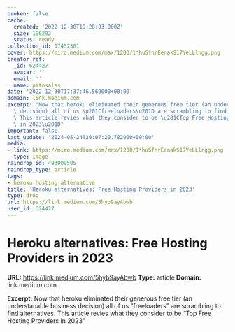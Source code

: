 ```yaml
---
broken: false
cache:
  created: '2022-12-30T19:28:03.000Z'
  size: 196292
  status: ready
collection_id: 17452361
cover: https://miro.medium.com/max/1200/1*huSfnrEenakS17YeLLlngg.png
creator_ref:
  _id: 624427
  avatar: ''
  email: ''
  name: pitosalas
date: '2022-12-30T17:37:46.569000+00:00'
domain: link.medium.com
excerpt: "Now that heroku eliminated their generous free tier (an understanable business\
  \ decision) all of us \u201Cfreeloaders\u201D are scrambling to find alternatives.\
  \ This article revies what they consider to be \u201CTop Free Hosting Providers\
  \ in 2023\u201D"
important: false
last_update: '2024-05-24T20:07:20.782000+00:00'
media:
- link: https://miro.medium.com/max/1200/1*huSfnrEenakS17YeLLlngg.png
  type: image
raindrop_id: 493909505
raindrop_type: article
tags:
- heroku hosting alternative
title: 'Heroku alternatives: Free Hosting Providers in 2023'
type: drop
url: https://link.medium.com/5hyb9ayAbwb
user_id: 624427
---
```


# Heroku alternatives: Free Hosting Providers in 2023

**URL:** https://link.medium.com/5hyb9ayAbwb
**Type:** article
**Domain:** link.medium.com

**Excerpt:** Now that heroku eliminated their generous free tier (an understanable business decision) all of us “freeloaders” are scrambling to find alternatives. This article revies what they consider to be “Top Free Hosting Providers in 2023”
